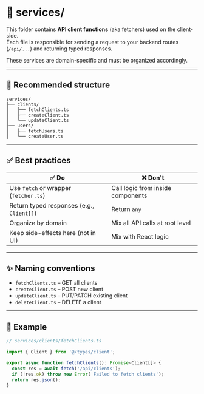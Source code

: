 # 📡 services/

This folder contains **API client functions** (aka fetchers) used on the client-side.  
Each file is responsible for sending a request to your backend routes (`/api/...`) and returning typed responses.

These services are domain-specific and must be organized accordingly.

---

## 📁 Recommended structure

```
services/
├── clients/
│   ├── fetchClients.ts
│   ├── createClient.ts
│   └── updateClient.ts
├── users/
│   ├── fetchUsers.ts
│   └── createUser.ts
```

---

## ✅ Best practices

| ✅ Do                                   | ❌ Don't                                 |
|----------------------------------------|------------------------------------------|
| Use `fetch` or wrapper (`fetcher.ts`)  | Call logic from inside components        |
| Return typed responses (e.g., `Client[]`) | Return `any`                          |
| Organize by domain                     | Mix all API calls at root level          |
| Keep side-effects here (not in UI)     | Mix with React logic                     |

---

## ✨ Naming conventions

- `fetchClients.ts` – GET all clients
- `createClient.ts` – POST new client
- `updateClient.ts` – PUT/PATCH existing client
- `deleteClient.ts` – DELETE a client

---

## 🧠 Example

```ts
// services/clients/fetchClients.ts

import { Client } from '@/types/client';

export async function fetchClients(): Promise<Client[]> {
  const res = await fetch('/api/clients');
  if (!res.ok) throw new Error('Failed to fetch clients');
  return res.json();
}
```